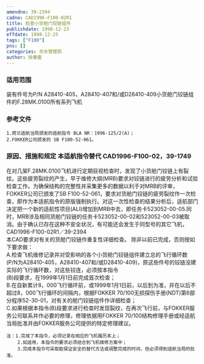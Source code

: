 ```yaml
---
amendno: 39-2394  
cadno: CAD1996-F100-02R1  
title: 检查小货舱门铰链组件  
publishdate: 1998-12-23  
effdate: 1998-12-25  
tags: ["F100"]  
pns: []  
categories: 华东管理局  
author: 徐春雷  
---
```

  
### 适用范围  
装有件号为P/N A28410-405，A28410-407和/或D28410-409小货舱门铰链组件的F.28MK.0100所有系列飞机  
  
<!--more-->  
### 参考文件  
    1.荷兰适航当局颁发的适航指令 BLA NR：1996-125/2(A)；  
    2.FOKKER公司颁发的 SB F100-52-061。  
  
### 原因、措施和规定 本适航指令替代 CAD1996-F100-02，39-1749  
在对几架F.28MK.0100飞机进行定期目视检查时，发现了小货舱门铰链上有裂纹。这些疲劳裂纹的产生，早于维修大纲(MRB)要求对铰链进行的疲劳分析和试验检查工作。为确保结构的完整性并采集更多的数据以利于对MRB的评审，FOKKER公司已颁发了SB F100-52-061，要求对货舱门铰链的疲劳裂纹作一次检查，即作为本适航指令的原版强制执行。对这一次性检查的结果分析后，适航部门决定把一个新的适航性项目(ALI)增加到MRB中去，即任务卡523052-00-05.同时，MRB涉及相同货舱门铰链的任务卡523052-00-02和523052-00-03被取消。由于确认已存在这种不安全状况，有可能还会发生于同型号的其它飞机，  
  CAD1996-F100-02R1／39-2394  
本CAD要求对有关的货舱门铰链作重复性详细检查。     除非以前已完成，否则按如下要求做：  
    A.检查飞机维修记录并对受影响的各个小货舱门铰链组件建立总的飞行循环数(P/N为A28410-405，A28410-407和/或D28410-409)，原这些件号的铰链没建实际的飞行循环数，对这些铰连，必须按本指令  
(B)段要求，在1999年1月1日前完成首次检查；  
    B.在自新累计8，000飞行循环前，或1999年1月1日前，以后到为准，并在以后不超过8，000飞行循环的间隔内，根据FOKKER 70/100无损探伤手册(NDT)第6部分程序52-30-01，对有关的舱门铰链组件作详细检查；  
    C.如果根据本指令(B)段要求进行检查时发现裂纹，在再次飞行前，与FOKKER服务公司联系并作必要的修理，修理依据用FOKKER 70/100结构修理手册或经适航当局批准并由FOKKER服务公司提供的特定修理建议。  
  
    注：1.完成了本指令，必须记录在相应的飞机履历本上；  
        2.如适用，本指令的要求必须结合到飞机维修方案中；  
        3.完成本指令可采取能保证安全的替代方法或调整完成的时间，但必须得到适航当局的批准。  
